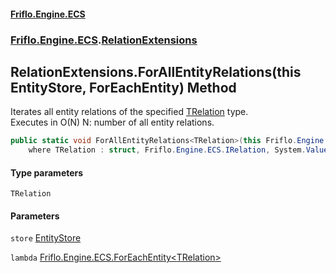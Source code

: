 #### [Friflo.Engine.ECS](index.md 'index')
### [Friflo.Engine.ECS](Friflo.Engine.ECS.md 'Friflo.Engine.ECS').[RelationExtensions](RelationExtensions.md 'Friflo.Engine.ECS.RelationExtensions')

## RelationExtensions.ForAllEntityRelations<TRelation>(this EntityStore, ForEachEntity<TRelation>) Method

Iterates all entity relations of the specified [TRelation](RelationExtensions.ForAllEntityRelations_TRelation_(thisEntityStore,ForEachEntity_TRelation_).md#Friflo.Engine.ECS.RelationExtensions.ForAllEntityRelations_TRelation_(thisFriflo.Engine.ECS.EntityStore,Friflo.Engine.ECS.ForEachEntity_TRelation_).TRelation 'Friflo.Engine.ECS.RelationExtensions.ForAllEntityRelations<TRelation>(this Friflo.Engine.ECS.EntityStore, Friflo.Engine.ECS.ForEachEntity<TRelation>).TRelation') type.<br/>
Executes in O(N) N: number of all entity relations.

```csharp
public static void ForAllEntityRelations<TRelation>(this Friflo.Engine.ECS.EntityStore store, Friflo.Engine.ECS.ForEachEntity<TRelation> lambda)
    where TRelation : struct, Friflo.Engine.ECS.IRelation, System.ValueType, System.ValueType;
```
#### Type parameters

<a name='Friflo.Engine.ECS.RelationExtensions.ForAllEntityRelations_TRelation_(thisFriflo.Engine.ECS.EntityStore,Friflo.Engine.ECS.ForEachEntity_TRelation_).TRelation'></a>

`TRelation`
#### Parameters

<a name='Friflo.Engine.ECS.RelationExtensions.ForAllEntityRelations_TRelation_(thisFriflo.Engine.ECS.EntityStore,Friflo.Engine.ECS.ForEachEntity_TRelation_).store'></a>

`store` [EntityStore](EntityStore.md 'Friflo.Engine.ECS.EntityStore')

<a name='Friflo.Engine.ECS.RelationExtensions.ForAllEntityRelations_TRelation_(thisFriflo.Engine.ECS.EntityStore,Friflo.Engine.ECS.ForEachEntity_TRelation_).lambda'></a>

`lambda` [Friflo.Engine.ECS.ForEachEntity&lt;](ForEachEntity_T1_(T1,Entity).md 'Friflo.Engine.ECS.ForEachEntity<T1>(T1, Friflo.Engine.ECS.Entity)')[TRelation](RelationExtensions.ForAllEntityRelations_TRelation_(thisEntityStore,ForEachEntity_TRelation_).md#Friflo.Engine.ECS.RelationExtensions.ForAllEntityRelations_TRelation_(thisFriflo.Engine.ECS.EntityStore,Friflo.Engine.ECS.ForEachEntity_TRelation_).TRelation 'Friflo.Engine.ECS.RelationExtensions.ForAllEntityRelations<TRelation>(this Friflo.Engine.ECS.EntityStore, Friflo.Engine.ECS.ForEachEntity<TRelation>).TRelation')[&gt;](ForEachEntity_T1_(T1,Entity).md 'Friflo.Engine.ECS.ForEachEntity<T1>(T1, Friflo.Engine.ECS.Entity)')